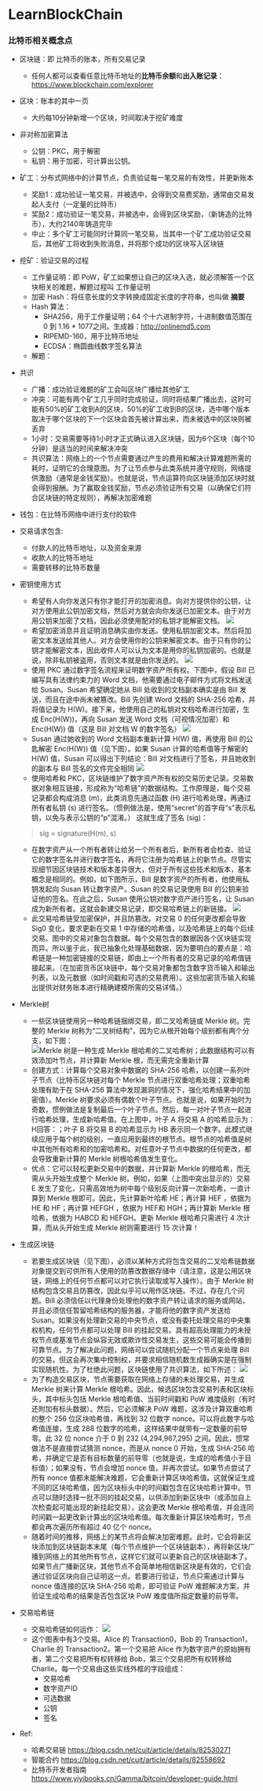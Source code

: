 # LearnBlockChain

### 比特币相关概念点
- 区块链：即 比特币的账本，所有交易记录
  - 任何人都可以查看任意比特币地址的**比特币余额**和**出入账记录**：https://www.blockchain.com/explorer
- 区块：账本的其中一页
  - 大约每10分钟新增一个区块，时间取决于挖矿难度
- 非对称加密算法
  - 公钥：PKC，用于解密
  - 私钥：用于加密，可计算出公钥。
- 矿工：分布式网络中的计算节点，负责验证每一笔交易的有效性，并更新账本
  - 奖励1：成功验证一笔交易，并被选中，会得到交易费奖励，通常由交易发起人支付（一定量的比特币）
  - 奖励2：成功验证一笔交易，并被选中，会得到区块奖励，（新铸造的比特币），大约2140年铸造完毕
  - 中止：多个矿工可能同时计算同一笔交易，当其中一个矿工成功验证交易后，其他矿工将收到失败消息，并将那个成功的区块写入区块链
- 挖矿：验证交易的过程
  - 工作量证明：即 PoW，矿工如果想让自己的区块入选，就必须解答一个区块相关的难题，解题过程叫 工作量证明
  - 加密 Hash：将任意长度的文字转换成固定长度的字符串，也叫做 **摘要**
  - Hash 算法：
    - SHA256，用于工作量证明；64 个十六进制字符，十进制数值范围在 0 到 1.16 * 1077之间。生成器：http://onlinemd5.com
    - RIPEMD-160，用于比特币地址
    - ECDSA：椭圆曲线数字签名算法
  - 解题：
- 共识
  - 广播：成功验证难题的矿工会叫区块广播给其他矿工
  - 冲突：可能有两个矿工几乎同时完成验证，同时将结果广播出去，这时可能有50%的矿工收到A的区块，50%的矿工收到B的区块，选中哪个版本取决于哪个区块的下一个区块会首先被计算出来，而未被选中的区块则被丢弃
  - 1小时：交易需要等待1小时才正式确认进入区块链，因为6个区块（每个10分钟）是适当的时间来解决冲突
  - 共识算法：网络上的一个节点需要通过产生的费用和解决计算难题所需的耗时，证明它的合理意图。为了让节点参与此类系统并遵守规则，网络提供激励（通常是金钱奖励）。也就是说，节点运算符向区块链添加区块时就会得到报酬。为了赢取金钱奖励，节点必须验证所有交易（以确保它们符合区块链的特定规则），再解决加密难题
- 钱包：在比特币网络中进行支付的软件
- 交易请求包含:
  - 付款人的比特币地址，以及资金来源
  - 收款人的比特币地址
  - 需要转移的比特币数量
- 密钥使用方式
  - 希望有人向你发送只有你才能打开的加密消息。向对方提供你的公钥，让对方使用此公钥加密文档，然后对方就会向你发送已加密文本。由于对方用公钥来加密了文档，因此必须使用配对的私钥才能解密文档。
  ![](https://i-msdn.sec.s-msft.com/dynimg/IC879436.png)
  - 希望加密消息并且证明消息确实由你发送。使用私钥加密文本。然后将加密文本发送给其他人。对方会使用你的公钥来解密文本。由于只有你的公钥才能解密文本，因此收件人可以认为文本是用你的私钥加密的。也就是说，除非私钥被盗用，否则文本就是由你发送的。
  ![](https://i-msdn.sec.s-msft.com/dynimg/IC879435.png)
  - 使用 PKC 通过数字签名流程来证明数字资产所有权。下图中，假设 Bill 已编写具有法律约束力的 Word 文档，他需要通过电子邮件方式将文档发送给 Susan。Susan 希望确定她从 Bill 处收到的文档副本确实是由 Bill 发送，而且在途中尚未被篡改。Bill 先创建 Word 文档的 SHA-256 哈希，并将值记录为 H(W)。接下来，他使用自己的私钥对文档哈希进行加密，生成 Enc(H(W))，再向 Susan 发送 Word 文档（可视情况加密）和 Enc(H(W)) 值（这是 Bill 对文档 W 的数字签名）
  ![](https://i-msdn.sec.s-msft.com/dynimg/IC879434.png)
  - Susan 通过她收到的 Word 文档副本重新计算 H(W) 值，再使用 Bill 的公匙解密 Enc(H(W)) 值（见下图）。如果 Susan 计算的哈希值等于解密的 H(W) 值，Susan 可以得出下列结论：Bill 对文档进行了签名，并且她收到的副本与 Bill 签名的文件完全相同
  ![](https://i-msdn.sec.s-msft.com/dynimg/IC879433.png)
  - 使用哈希和 PKC，区块链维护了数字资产所有权的交易历史记录。交易数据对象相互链接，形成称为“哈希链”的数据结构。工作原理是，每个交易记录都会构成消息 (m)，此类消息先通过函数 (H) 进行哈希处理，再通过所有者私钥 (s) 进行签名。（惯例做法是，使用“secret”的首字母“s”表示私钥，以免与表示公钥的“p”混淆。） 这就生成了签名 (sig)：
  > sig = signature(H(m), s)
  - 在数字资产从一个所有者转让给另一个所有者后，新所有者会检查、验证它的数字签名并进行数字签名，再将它注册为哈希链上的新节点。尽管实现细节因区块链技术和版本差异很大，但对于所有这些技术和版本，基本概念是相同的。例如，如下图所示，Bill 是数字资产的所有者，他使用私钥发起向 Susan 转让数字资产。Susan 的交易记录使用 Bill 的公钥来验证他的签名。在此之后，Susan 使用公钥对数字资产进行签名，让 Susan 成为新所有者。这就会新建交易记录，即交易哈希链上的新链接。
  ![](https://i-msdn.sec.s-msft.com/dynimg/IC879432.png)
  - 此交易哈希链受加密保护，并且防篡改。对交易 0 的任何更改都会导致 Sig0 变化，要求更新在交易 1 中存储的哈希值，以及哈希链上的每个后续交易。图中的交易对象包含数据。每个交易包含的数据因各个区块链实现而异。所以鉴于此，我已抽象化处理基础数据，因为要明白的要点是：哈希链是一种加密链接的交易链，即由上一个所有者的交易记录的哈希值链接起来。（在加密货币区块链中，每个交易对象都包含数字货币输入和输出列表，以及元数据（如时间戳和可选的交易费用）。这些加密货币输入和输出提供对财务账本进行精确建模所需的交易详情。）
- Merkle树
  - 一些区块链使用另一种哈希链捆绑交易，即二叉哈希链或 Merkle 树。完整的 Merkle 树称为“二叉树结构”，因为它从根开始每个级别都有两个分支，如下图：
  ![Merkle 树是一种生成 Merkle 根哈希的二叉哈希树；此数据结构可以有效添加叶节点，并计算新 Merkle 根，而无需完全重新计算](https://i-msdn.sec.s-msft.com/dynimg/IC879431.png)
  - 创建方式：计算每个交易对象中数据的 SHA-256 哈希，以创建一系列叶子节点（比特币区块链对每个 Merkle 节点进行双重哈希处理；双重哈希处理有助于在 SHA-256 算法中发现漏洞的情况下，强化哈希结果中的加密值）。Merkle 树要求必须有偶数个叶子节点。也就是说，如果开始时为奇数，惯例做法是复制最后一个叶子节点。然后，每一对叶子节点一起进行哈希处理，生成新哈希值。在上图中，叶子 A 将交易 A 的哈希显示为： H回答：；叶子 B 将交易 B 的哈希显示为 HB 表示同一个数字。此模式继续应用于每个树的级别，一直应用到最终的根节点。根节点的哈希值是树中其他所有哈希和的加密哈希和。对任意叶子节点中数据的任何更改，都会导致重新计算的 Merkle 树根哈希值发生变化。
  - 优点：它可以轻松更新交易中的数据，并计算新 Merkle 的根哈希，而无需从头开始生成整个 Merkle 树。例如，如果（上图中突出显示的）交易 E 发生了变化，只需高效地为树中每个级别反向计算一次新哈希，一直计算到 Merkle 根即可。因此，先计算新叶哈希 HE；再计算 HEF ，依据为 HE 和 HF；再计算 HEFGH ，依据为 HEF和 HGH；再计算新 Merkle 根哈希，依据为 HABCD 和 HEFGH。更新 Merkle 根哈希只需进行 4 次计算，而从头开始生成 Merkle 树则需要进行 15 次计算！

- 生成区块链
  - 若要生成区块链（见下图），必须以某种方式将包含交易的二叉哈希链数据对象提交到可供所有人使用的防篡改数据存储中（请注意，这是公用区块链，网络上的任何节点都可以对它执行读取或写入操作）。由于 Merkle 树结构包含交易且防篡改，因此似乎可以用作区块链。不过，存在几个问题。Bill 必须信任以代理身份处理他的数字资产转让请求的服务或网站，并且必须信任暂留哈希结构的服务器，才能将他的数字资产发送给 Susan。如果没有处理新交易的中央节点，或没有委托处理交易的中央集权机构，任何节点都可以处理 Bill 的挂起交易。具有超高处理能力的未授权节点或基准节点会纵容无效或欺诈性交易发生，这些交易可能会传播到可靠节点。为了解决此问题，网络可以尝试随机分配一个节点来处理 Bill 的交易，但这会再次集中控制权，并要求相信随机数生成器确实是在强制实现随机性。为了杜绝此问题，区块链使用了共识算法，如下所述：
  ![](https://i-msdn.sec.s-msft.com/dynimg/IC879430.png)
  - 为了构造交易区块，节点需要获取在网络上存储的未处理交易，并生成 Merkle 树来计算 Merkle 根哈希。因此，候选区块包含交易列表和区块标头，其中标头包括 Merkle 根哈希值、当前时间戳和 PoW 难度级别（有时还附加有标头数据）。然后，它必须解决 PoW 难题，这涉及计算双重哈希的整个 256 位区块哈希值，再找到 32 位数字 nonce。可以将此数字与哈希值连接，生成 288 位数字的哈希，这样结果中就带有一定数量的前导零。此 32 位 nonce 介于 0 到 232 (4,294,967,295) 之间。因此，惯常做法不是直接尝试猜测 nonce，而是从 nonce 0 开始，生成 SHA-256 哈希，并确定它是否有目标数量的前导零（也就是说，生成的哈希值小于目标值）；如果没有，节点会增加 nonce 值，并再次尝试。如果节点尝试了所有 nonce 值都未能解决难题，它会重新计算区块哈希值。这就保证生成不同的区块哈希值，因为区块标头中的时间戳包含在区块哈希计算中。节点可以随时选择一批不同的挂起交易，以供添加到新区块中（或添加自上次检查起可能出现的新挂起交易），这会更改 Merkle 根哈希值，并会连同时间戳一起更改新计算出的区块哈希值。每次重新计算区块哈希时，节点都会再次遍历所有超过 40 亿个 nonce。
  - 随着时间的推移，网络上的某节点将会解决加密难题。此时，它会将新区块添加到区块链副本末尾（每个节点维护一个区块链副本），再将新区块广播到网络上的其他所有节点，这样它们就可以更新自己的区块链副本了。如果节点广播新区块，其他节点不会简单地相信新区块是有效的，它们会通过验证区块向自己证明这一点。若要进行验证，节点只需通过计算与 nonce 值连接的区块 SHA-256 哈希，即可验证 PoW 难题解决方案，并验证生成哈希的结果是否包含区块 PoW 难度值所指定数量的前导零。
  
- 交易哈希链
  - 交易哈希链如何运作：
  ![](https://i-msdn.sec.s-msft.com/dynimg/IC879850.png)
  - 这个图表中有3个交易。Alice 的 Transaction0，Bob 的 Transaction1，Charlie 的 Transaction2。第一个交易把 Alice 作为数字资产的原始拥有者，第二个交易把所有权转移给 Bob，第三个交易把所有权转移给 Charlie。每一个交易由这些实线外框的字段组成：
    - 交易哈希
    - 数字资产ID
    - 可选数据
    - 公钥
    - 签名
    

- Ref:
  - 哈希交易链 https://blog.csdn.net/cuit/article/details/82530271
  - 智能合约 https://blog.csdn.net/cuit/article/details/82558692
  - 比特币开发者指南 https://www.yiyibooks.cn/Gamma/bitcoin/developer-guide.html

